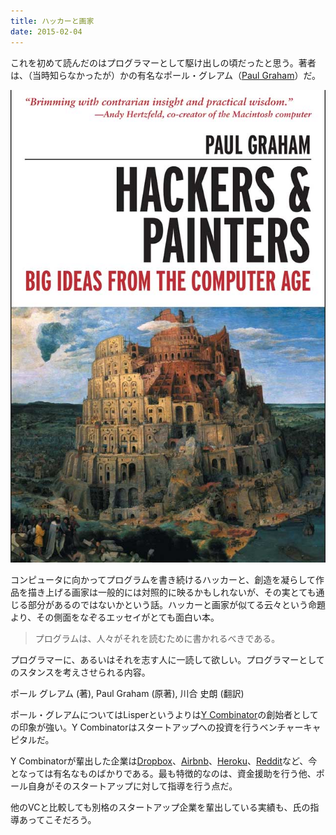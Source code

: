 ```yaml
---
title: ハッカーと画家
date: 2015-02-04
---
```


これを初めて読んだのはプログラマーとして駆け出しの頃だったと思う。著者は、（当時知らなかったが）かの有名なポール・グレアム（[Paul Graham](http://www.paulgraham.com)）だ。

![](/img/posts/2015/hackers-and-painters/cover.jpg)

コンピュータに向かってプログラムを書き続けるハッカーと、創造を凝らして作品を描き上げる画家は一般的には対照的に映るかもしれないが、その実とても通じる部分があるのではないかという話。ハッカーと画家が似てる云々という命題より、その側面をなぞるエッセイがとても面白い本。

>プログラムは、人々がそれを読むために書かれるべきである。

プログラマーに、あるいはそれを志す人に一読して欲しい。プログラマーとしてのスタンスを考えさせられる内容。

<affiliate-link
  src="https://images-na.ssl-images-amazon.com/images/I/511SV9NXW2L._SX351_BO1,204,203,200_.jpg"
  href="https://www.amazon.co.jp/dp/4274065979/"
  tag="1000ch-22"
  title="ハッカーと画家 コンピュータ時代の創造者たち">
  ポール グレアム (著), Paul Graham (原著), 川合 史朗 (翻訳)
</affiliate-link>

ポール・グレアムについてはLisperというよりは[Y Combinator](https://www.ycombinator.com/)の創始者としての印象が強い。Y Combinatorはスタートアップへの投資を行うベンチャーキャピタルだ。

Y Combinatorが輩出した企業は[Dropbox](https://www.dropbox.com/)、[Airbnb](https://www.airbnb.jp/)、[Heroku](https://www.heroku.com/)、[Reddit](http://www.reddit.com/)など、今となっては有名なものばかりである。最も特徴的なのは、資金援助を行う他、ポール自身がそのスタートアップに対して指導を行う点だ。

他のVCと比較しても別格のスタートアップ企業を輩出している実績も、氏の指導あってこそだろう。
